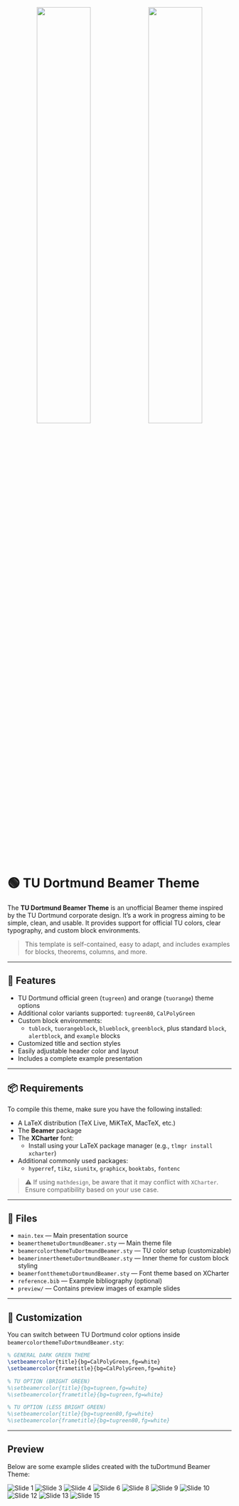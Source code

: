 <p align="center">
  <img src="preview/slide01.webp" width="49%" />
  <img src="preview/slide08.webp" width=49%" />
</p>

# 🟢 TU Dortmund Beamer Theme

The **TU Dortmund Beamer Theme** is an unofficial Beamer theme inspired by the TU Dortmund corporate design. It’s a work in progress aiming to be simple, clean, and usable. It provides support for official TU colors, clear typography, and custom block environments.

> This template is self-contained, easy to adapt, and includes examples for blocks, theorems, columns, and more.

---

## 🚀 Features

- TU Dortmund official green (`tugreen`) and orange (`tuorange`) theme options
- Additional color variants supported: `tugreen80`, `CalPolyGreen`
- Custom block environments:
  - `tublock`, `tuorangeblock`, `blueblock`, `greenblock`, plus standard `block`, `alertblock`, and `example` blocks
- Customized title and section styles
- Easily adjustable header color and layout
- Includes a complete example presentation

---

## 📦 Requirements

To compile this theme, make sure you have the following installed:

- A LaTeX distribution (TeX Live, MiKTeX, MacTeX, etc.)
- The **Beamer** package
- The **XCharter** font:
  - Install using your LaTeX package manager (e.g., `tlmgr install xcharter`)
- Additional commonly used packages:
  - `hyperref`, `tikz`, `siunitx`, `graphicx`, `booktabs`, `fontenc`

> ⚠️ If using `mathdesign`, be aware that it may conflict with `XCharter`. Ensure compatibility based on your use case.

---

## 📁 Files

- `main.tex` — Main presentation source
- `beamerthemetuDortmundBeamer.sty` — Main theme file
- `beamercolorthemeTuDortmundBeamer.sty` — TU color setup (customizable)
- `beamerinnerthemetuDortmundBeamer.sty` — Inner theme for custom block styling
- `beamerfontthemetuDortmundBeamer.sty` — Font theme based on XCharter
- `reference.bib` — Example bibliography (optional)
- `preview/` — Contains preview images of example slides

---

## 🎨 Customization

You can switch between TU Dortmund color options inside `beamercolorthemeTuDortmundBeamer.sty`:

```latex
% GENERAL DARK GREEN THEME
\setbeamercolor{title}{bg=CalPolyGreen,fg=white}
\setbeamercolor{frametitle}{bg=CalPolyGreen,fg=white}

% TU OPTION (BRIGHT GREEN)
%\setbeamercolor{title}{bg=tugreen,fg=white}
%\setbeamercolor{frametitle}{bg=tugreen,fg=white}

% TU OPTION (LESS BRIGHT GREEN)
%\setbeamercolor{title}{bg=tugreen80,fg=white}
%\setbeamercolor{frametitle}{bg=tugreen80,fg=white}
```
---

## Preview

Below are some example slides created with the tuDortmund Beamer Theme:

![Slide 1](preview/slide01.webp)
![Slide 3](preview/slide03.webp)
![Slide 4](preview/slide04.webp)
![Slide 6](preview/slide06.webp)
![Slide 8](preview/slide08.webp)
![Slide 9](preview/slide09.webp)
![Slide 10](preview/slide10.webp)
![Slide 12](preview/slide12.webp)
![Slide 13](preview/slide13.webp)
![Slide 15](preview/slide15.webp)


